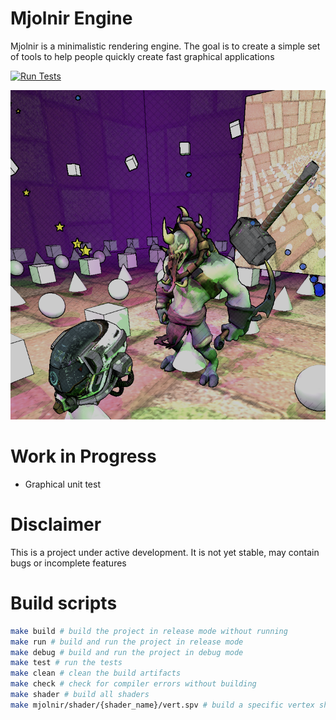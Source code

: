 # Mjolnir Engine

Mjolnir is a minimalistic rendering engine. The goal is to create a simple set of tools to help people quickly create fast graphical applications

[![Run Tests](https://github.com/hucancode/mjolnir/actions/workflows/logic-test.yml/badge.svg)](https://github.com/hucancode/mjolnir/actions/workflows/logic-test.yml)

![](./readme/render-target.png)

# Work in Progress

- Graphical unit test

# Disclaimer

This is a project under active development. It is not yet stable, may contain bugs or incomplete features

# Build scripts
```sh
make build # build the project in release mode without running
make run # build and run the project in release mode
make debug # build and run the project in debug mode
make test # run the tests
make clean # clean the build artifacts
make check # check for compiler errors without building
make shader # build all shaders
make mjolnir/shader/{shader_name}/vert.spv # build a specific vertex shader, use frag.spv for fragment shader
```
